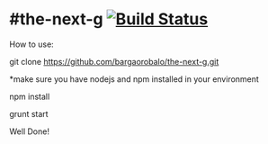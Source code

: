 #the-next-g [![Build Status](https://travis-ci.org/bargaorobalo/the-next-g.png?branch=master)](https://travis-ci.org/bargaorobalo/the-next-g)
==========
How to use:

git clone https://github.com/bargaorobalo/the-next-g.git

*make sure you have nodejs and npm installed in your environment

npm install

grunt start

Well Done!
